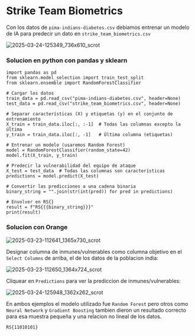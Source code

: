 # Strike Team Biometrics

Con los datos de `pima-indians-diabetes.csv` debiamos entrenar un modelo de IA para predecir un dato en `strike_team_biometrics.csv`

![2025-03-24-125349_736x610_scrot](https://github.com/user-attachments/assets/a43f50b2-5794-40a2-8df4-c2241a046236)

### Solucion en python con pandas y sklearn

```
import pandas as pd
from sklearn.model_selection import train_test_split
from sklearn.ensemble import RandomForestClassifier

# Cargar los datos
train_data = pd.read_csv("pima-indians-diabetes.csv", header=None)
test_data = pd.read_csv("strike_team_biometrics.csv", header=None)

# Separar características (X) y etiquetas (y) en el conjunto de entrenamiento
X_train = train_data.iloc[:, :-1]  # Todas las columnas excepto la última
y_train = train_data.iloc[:, -1]   # Última columna (etiquetas)

# Entrenar un modelo (usaremos Random Forest)
model = RandomForestClassifier(random_state=42)
model.fit(X_train, y_train)

# Predecir la vulnerabilidad del equipo de ataque
X_test = test_data  # Todas las columnas son características
predictions = model.predict(X_test)

# Convertir las predicciones a una cadena binaria
binary_string = "".join(str(int(pred)) for pred in predictions)

# Envolver en RS{}
result = f"RS{{{binary_string}}}"
print(result)
```

### Solucion con Orange

![2025-03-23-112641_1365x730_scrot](https://github.com/user-attachments/assets/089bef81-ad87-4b4d-8e45-c96a1b1a9523)

Designar columna de inmunes/vulnerables como columna objetivo en el `Select Columns` de arriba, el de los datos de la poblacion india:

![2025-03-23-112650_1364x724_scrot](https://github.com/user-attachments/assets/168976a7-d741-4a57-962a-97e7722ecff7)

Cliquear en `Predictions` para ver la prediccion de inmunes/vulnerables:

![2025-03-24-125948_1362x262_scrot](https://github.com/user-attachments/assets/dfa6919d-4374-4217-b388-63d263d9957a)

En ambos ejemplos el modelo utilizado fue `Random Forest` pero otros como `Neural Network` y `Gradient Boosting` tambien dieron un resultado correcto para esa muestra pequeña y una relacion no lineal de los datos. 

`RS{11010101}`


